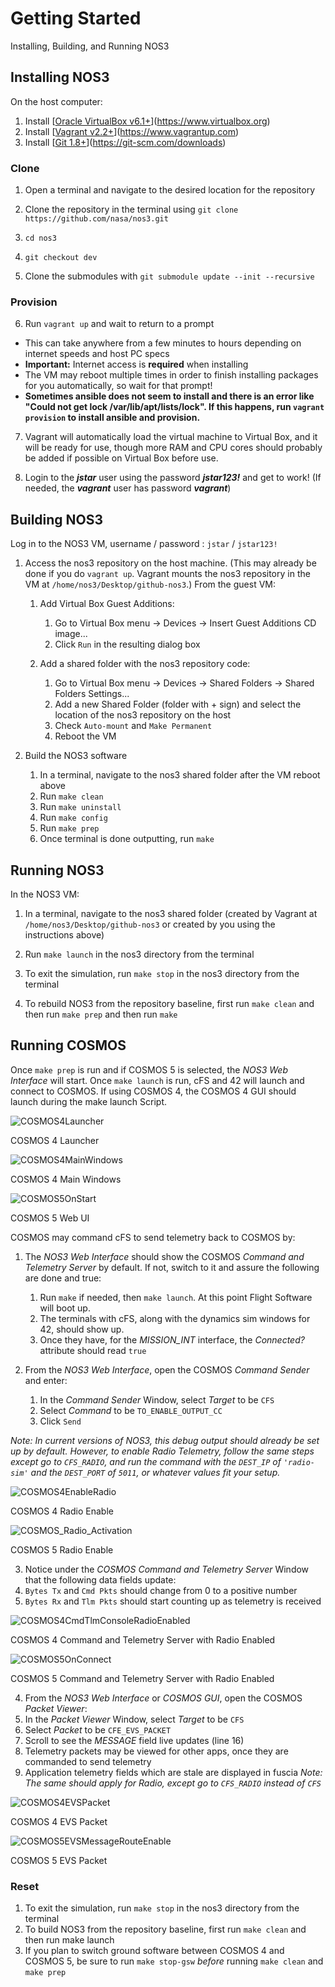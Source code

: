 # Getting Started

Installing, Building, and Running NOS3

## Installing NOS3

On the host computer:

1. Install [[Oracle VirtualBox v6.1+](https://www.virtualbox.org/)](https://www.virtualbox.org)
2. Install [[Vagrant v2.2+](https://www.vagrantup.com/)](https://www.vagrantup.com)
3. Install [[Git 1.8+](https://git-scm.com/downloads)](https://git-scm.com/downloads)

### Clone

1. Open a terminal and navigate to the desired location for the repository
  
2. Clone the repository in the terminal using `git clone https://github.com/nasa/nos3.git`
  
3. `cd nos3`
  
4. `git checkout dev`
  
5. Clone the submodules with `git submodule update --init --recursive`
  
### Provision
  
6. Run `vagrant up` and wait to return to a prompt
  
  - This can take anywhere from a few minutes to hours depending on internet speeds and host PC specs
  - **Important:** Internet access is **required** when installing
  - The VM may reboot multiple times in order to finish installing packages for you automatically, so wait for that prompt!
  - **Sometimes ansible does not seem to install and there is an error like "Could not get lock /var/lib/apt/lists/lock". If this happens, run `vagrant provision` to install ansible and provision.**
7. Vagrant will automatically load the virtual machine to Virtual Box, and it will be ready for use, though more RAM and CPU cores should probably be added if possible on Virtual Box before use.
  
8. Login to the **_jstar_** user using the password **_jstar123!_** and get to work! (If needed, the **_vagrant_** user has password **_vagrant_**)
  

## Building NOS3

Log in to the NOS3 VM, username / password : `jstar` / `jstar123!`

1. Access the nos3 repository on the host machine. (This may already be done if you do `vagrant up`. Vagrant mounts the nos3 repository in the VM at `/home/nos3/Desktop/github-nos3`.) From the guest VM:
    1. Add Virtual Box Guest Additions:

        1. Go to Virtual Box menu -> Devices -> Insert Guest Additions CD image...
        2. Click `Run` in the resulting dialog box

    2. Add a shared folder with the nos3 repository code:
    
        1. Go to Virtual Box menu -> Devices -> Shared Folders -> Shared Folders Settings...
        2. Add a new Shared Folder (folder with + sign) and select the location of the nos3 repository on the host
        3. Check `Auto-mount` and `Make Permanent`
        4. Reboot the VM

2. Build the NOS3 software
    1. In a terminal, navigate to the nos3 shared folder after the VM reboot above
    2. Run `make clean`
    3. Run `make uninstall`
    4. Run `make config`
    5. Run `make prep`
    6. Once terminal is done outputting, run `make`

## Running NOS3

In the NOS3 VM:

1. In a terminal, navigate to the nos3 shared folder (created by Vagrant at `/home/nos3/Desktop/github-nos3` or created by you using the instructions above)
2. Run `make launch` in the nos3 directory from the terminal
  
3. To exit the simulation, run `make stop` in the nos3 directory from the terminal
4. To rebuild NOS3 from the repository baseline, first run `make clean` and then run `make prep` and then run `make`

## Running COSMOS

Once `make prep` is run and if COSMOS 5 is selected, the _NOS3 Web Interface_ will start. Once `make launch` is run, cFS and 42 will launch and connect to COSMOS. If using COSMOS 4, the COSMOS 4 GUI should launch during the make launch Script.

![COSMOS4Launcher](./_static/NOS3-COSMOS-Launcher.png)

COSMOS 4 Launcher

![COSMOS4MainWindows](./_static/COSMOS4_Main_Windows.png)

COSMOS 4 Main Windows

![COSMOS5OnStart](./_static/COSMOS5_On_Start.png)

COSMOS 5 Web UI

COSMOS may command cFS to send telemetry back to COSMOS by:

1. The _NOS3 Web Interface_ should show the COSMOS _Command and Telemetry Server_ by default. If not, switch to it and assure the following are done and true:
  
    1. Run `make` if needed, then `make launch`. At this point Flight Software will boot up.
    2. The terminals with cFS, along with the dynamics sim windows for 42, should show up.
    3. Once they have, for the _MISSION_INT_ interface, the _Connected?_ attribute should read `true`
   
2. From the _NOS3 Web Interface_, open the COSMOS _Command Sender_ and enter:
  
    1. In the _Command Sender_ Window, select _Target_ to be `CFS`
    2. Select _Command_ to be `TO_ENABLE_OUTPUT_CC`
    3. Click `Send`

  _Note: In current versions of NOS3, this debug output should already be set up by default. However, to enable Radio Telemetry, follow the same steps 
except go to `CFS_RADIO`, and run the command with the `DEST_IP` of `'radio-sim'` and the `DEST_PORT` of `5011`, or whatever values fit your setup._ 
   
![COSMOS4EnableRadio](./_static/COSMOS4_Enable_Radio.png)

COSMOS 4 Radio Enable

![COSMOS_Radio_Activation](./_static/COSMOS5_Radio_Active.png)

COSMOS 5 Radio Enable

3. Notice under the _COSMOS Command and Telemetry Server_ Window that the following data fields update:
  1. `Bytes Tx` and `Cmd Pkts` should change from 0 to a positive number
  2. `Bytes Rx` and `Tlm Pkts` should start counting up as telemetry is received

![COSMOS4CmdTlmConsoleRadioEnabled](./_static/COSMOS4_Radio_Enabled.png)

COSMOS 4 Command and Telemetry Server with Radio Enabled

![COSMOS5OnConnect](./_static/COSMOS5_Connect.png)

COSMOS 5 Command and Telemetry Server with Radio Enabled

4. From the _NOS3 Web Interface_ or _COSMOS GUI_, open the COSMOS _Packet Viewer_:
  1. In the _Packet Viewer_ Window, select _Target_ to be `CFS`
  2. Select _Packet_ to be `CFE_EVS_PACKET`
  3. Scroll to see the _MESSAGE_ field live updates (line 16)
  4. Telemetry packets may be viewed for other apps, once they are commanded to send telemetry
  5. Application telemetry fields which are stale are displayed in fuscia
  _Note: The same should apply for Radio, except go to `CFS_RADIO` instead of `CFS`_

![COSMOS4EVSPacket](./_static/COSMOS4_EVS.png)

COSMOS 4 EVS Packet

![COSMOS5EVSMessageRouteEnable](./_static/COSMOS5_EVS.png)

COSMOS 5 EVS Packet

### Reset

1. To exit the simulation, run `make stop` in the nos3 directory from the terminal
2. To build NOS3 from the repository baseline, first run `make clean` and then run make launch
3. If you plan to switch ground software between COSMOS 4 and COSMOS 5, be sure to run `make stop-gsw` *before* running `make clean` and `make prep`
